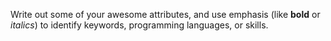 Write out some of your awesome attributes, and use emphasis (like **bold** or _italics_) to identify keywords, programming languages, or skills. 